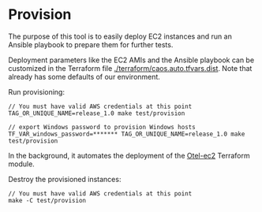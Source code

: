 # Provision

The purpose of this tool is to easily deploy EC2 instances and run an Ansible
playbook to prepare them for further tests.

Deployment parameters like the EC2 AMIs and the Ansible playbook can be customized
in the Terraform file [./terraform/caos.auto.tfvars.dist](./terraform/caos-linux.auto.tfvars.dist). Note
that already has some defaults of our environment.

Run provisioning:
```shell
// You must have valid AWS credentials at this point
TAG_OR_UNIQUE_NAME=release_1.0 make test/provision

// export Windows password to provision Windows hosts
TF_VAR_windows_password=******* TAG_OR_UNIQUE_NAME=release_1.0 make test/provision
```

In the background, it automates the deployment of the [Otel-ec2](https://github.com/newrelic-experimental/env-provisioner/tree/main/terraform/otel-ec2) Terraform module.

Destroy the provisioned instances:
```shell
// You must have valid AWS credentials at this point
make -C test/provision
```
